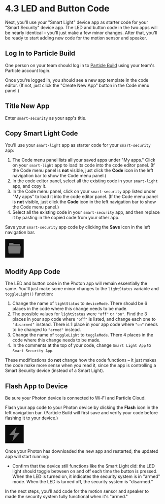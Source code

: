 # 4.3 LED and Button Code

Next, you'll use your "Smart Light" device app as starter code for your "Smart Security" device app. The LED and button code in the two apps will be nearly identical – you'll just make a few minor changes. After that, you'll be ready to start adding new code for the motion sensor and speaker.

## Log In to Particle Build

One person on your team should log in to [Particle Build](https://login.particle.io/build) using your team's Particle account login.

Once you're logged in, you should see a new app template in the code editor.  \(If not, just click the "Create New App" button in the Code menu panel.\)

## Title New App

Enter `smart-security` as your app's title.

## Copy Smart Light Code

You'll use your `smart-light` app as starter code for your `smart-security` app:

1. The Code menu panel lists all your saved apps under "My apps." Click on your `smart-light` app to load its code into the code editor panel. \(If the Code menu panel is **not** visible, just click the **Code** icon in the left navigation bar to show the Code menu panel.\)
2. In the code editor panel, select all the existing code in your `smart-light` app, and copy it.
3. In the Code menu panel, click on your `smart-security` app listed under "My apps" to load it into the code editor panel. \(If the Code menu panel is **not** visible, just click the **Code** icon in the left navigation bar to show the Code menu panel.\)
4. Select all the existing code in your `smart-security` app, and then replace it by pasting in the copied code from your other app.

Save your `smart-security` app code by clicking the **Save** icon in the left navigation bar.

![Save Icon](../../.gitbook/assets/pb-save-icon.png)

## Modify App Code

The LED and button code in the Photon app will remain essentially the same. You'll just make some minor changes to the `lightStatus` variable and `toggleLight()` function:

1. Change the name of `lightStatus` to `deviceMode`. There should be 6 places in the code where this change needs to be made.
2. The possible values for `lightStatus` were `"off"` or `"on"`. Find the 3 places in your app code where `"off"` is listed, and change each one to `"disarmed"` instead. There is 1 place in your app code where `"on"` needs to be changed to `"armed"` instead.
3. Change the name of `toggleLight` to `toggleMode`. There 4 places in the code where this change needs to be made.
4. In the comments at the top of your code, change `Smart Light App` to `Smart Security App`.

These modifications do **not** change how the code functions – it just makes the code make more sense when you read it, since the app is controlling a Smart Security device \(instead of a Smart Light\).

## Flash App to Device

Be sure your Photon device is connected to Wi-Fi and Particle Cloud.

Flash your app code to your Photon device by clicking the **Flash** icon in the left navigation bar. \(Particle Build will first save and verify your code before flashing it to your device.\)

![Flash Icon](../../.gitbook/assets/pb-flash-icon.png)

Once your Photon has downloaded the new app and restarted, the updated app will start running:

* Confirm that the device still functions like the Smart Light did: the LED light should toggle between on and off each time the button is pressed. When the LED is turned on, it indicates the security system is in "armed" mode. When the LED is turned off, the security system is "disarmed."

In the next steps, you'll add code for the motion sensor and speaker to made the security system fully functional when it's "armed."



